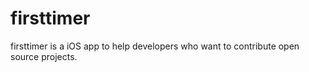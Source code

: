 # firsttimer

firsttimer is a iOS app to help developers who want to contribute open source projects.
